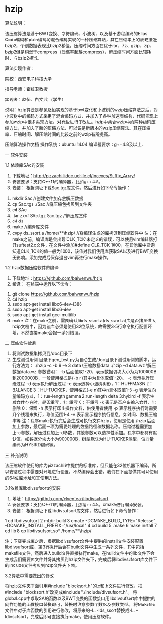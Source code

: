 # hzip
算法说明：

该压缩算法是基于BWT变换、字符编码、小波树、以及基于游程编码的Elias Code编码和plain编码的混合编码实现的一种压缩算法，其在压缩率上的表现接近bzip2，个别数据表现比bzip2稍佳，压缩时间方面在优于rar、7z、gzip、zip、bzip2但是稍弱于compress（压缩率超越compress），解压缩时间方面比较耗时，与bzip2相当。

算法实现作者：

院校：西安电子科技大学

指导老师：霍红卫教授

实现者：赵恒、白文武 （学生）

说明：hzip算法是参见赵恒实现的基于bwt变化和小波树的wzip压缩算法之后，对小波树中的编码方式采用了混合编码方式，并加入了各种加速表结构，代码实现上参加wzip中很多实现方法，对有些进行了改进。hzip中集合wzip中的两种编码压缩方法，并加入了新的压缩方法，可以说是新版本的wzip压缩算法。其在压缩率、压缩时间、解压缩时间的比较之前的wzip有所提高。

压缩算法操作文档
操作系统：ubuntu 14.04
编译器要求：g++4.8及以上.

一 软件安装

1.1	依赖库SAc的安装

1)	下载地址：http://pizzachili.dcc.uchile.cl/indexes/Suffix_Array/
2)	安装要求：支持C++11的编译器，比如g++4.9。
3)	安装：
根据网址下载Sac.tgz库文件，然后进行如下命令操作：
1.	mkdir Sac               //创建文件加存放解压数据
2.	cp Sac.tgz ./Sac          //将压缩包拷贝到文件夹
3.	cd SAc
4.	.tar zxvf SAc.tgz Sac.tgz   //解压库文件
5.	cd ds
6.	make                   //编译库文件
7.	copy ds_ssort.a /home/**/hzip/  //将编译生成的库拷贝到压缩软件中
注：在make之前，编译库是会出现‘CLK_TCK’未定义的错误，可以使用vim编辑器打开suftest2.c文件，在文件中添加#define CLK_TCK 1000，在其他库中查询知道CLK_TCK的值一般为1000，该值对我们使用库获取SA以及进行BWT变换无影响。添加完成后保存退出vim再进行make操作。

1.2	hzip数据压缩软件的编译

1)	下载地址：https://github.com/baiwenwu/hzip
2)	编译：
在终端中运行以下命令：
1.	git clone https://github.com/baiwenwu/hzip
2.	cd hzip
3.	sudo apt-get install libc6-dev-i386
4.	sudo apt-get install libc6-dev
5.	sudo apt-get install gcc-multilib
6.	make
注：在make之前，需要确认libds_ssort.a(ds_ssort.a)库是否拷贝进入hzip文档中，因为该库必须是使用32位系统，故需要3-5行命令执行配置环境，不然直接make会报一系列错误。

二 压缩软件使用
1.	将测试数据集拷贝到/doc目录下
2.	生成测试用例
目录下gen_test.py为自动生成/doc目录下测试用例的脚本，运行方法为：
./hzip –c -b 9 –e 3 data  \\压缩数据data
./hzip –d data.wz       \\解压数据data.wz
参数说明：
		-b 后面值取1-20，表示数据切块大小为为100000B到2000000B，一般使用格式是(-b  n)其中为具体取值1-20。 
-c 表示执行压缩过程
	-d 表示执行解压过程
	-e 表示选择小波树树形，1：HUFFMASN 2：BALANCE 3：HU-TUCKER，使用格式(-e  n)其中n具体取值1-3
	-g 表示位向量编码方式，1：run-length gamma 2:run-length delta 3:hybird
	-f 表示生成文件存在时，是否重写，1：重写 0：不重写
	-k 表示是否产出输入文件，1：删除 0：保留
	-h 表示打印出操作文档，供使用者使用
	-p 表示程序执行时需要几个线程来执行，取值范围1-4
	-v 表示显示程序执行信息，如时间、数据压缩率等
注：程序make执行完后会生成可执行文件hzip，使用是使用./hzip 后面加上参数，最后面一项为需要处理的数据路径和数据名称。压缩过程需要加上-c参数，解压过程加上-d参数，其他参数可以选择性添加。程序中都具有默认值，如数据分块大小为900000B，树型默认为HU-TUCKER类型，位向量编码为HYBIRD编码等。

三 补充说明

该压缩软件使用的库为pizzachili中提供的标准库，但只能在32位机器下编译，所以安装过程中需要对环境进行设置，不然编译会出错。我们在下面提供其可以使用的64位库地址和其使用方法。

3.1依赖库libdivsufsort的安装

1)	地址：https://github.com/elventear/libdivsufsort 
2)	安装要求：支持C++11的编译器，比如g++4.9。cmake进行编译安装。
3)	安装：
根据网址下载libdivsufsort库文件，然后进行如下命令操作：

1	cd libdivsufsort
2	mkdir build 
3	cmake -DCMAKE_BUILD_TYPE="Release" -DCMAKE_INSTALL_PREFIX="/usr/local"
4	cd build
5	.make
6	make install
7	cd lib
8	cp libdivsufsort.so* /home/**/hzip/

注：下载完成库之后，根据libdivsufsort文件中提供的install文件安装配置libdivsufsort库，第3行执行后会在build文件中生成一系列文件，其中包括makefile文件，然后进入build文件直接执行make，在huild文件中的lib文件下会生成我们需要库文件并将其拷贝到hzip文件夹下，完成后将libdivsufsort库文件下的include文件拷贝到hzip文件夹下面。

3.2算法中需要做出的修改 

将hzip文件夹下面引用#include "blocksort.h"的.c和.h文件进行修改，把#include "blocksort.h"改变成#include "./include/divsufsort.h"。
将global.cpp中求取SA的函数以及BWT变换的函数接口用libdivsufsort库中提供的同样功能的函数接口替换即可，替换时注意参数个数以及参数类型。
将Makefile文件中对于库函数的引用进行修改，将原来的-L. -lds_ssort替换成-L. –ldivsufsort，完成后即可直接执行make，使用压缩软件。


